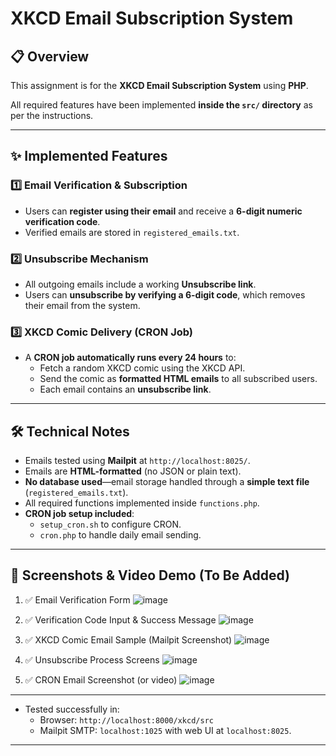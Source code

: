 # XKCD Email Subscription System

## 📋 Overview
This assignment is for the **XKCD Email Subscription System** using **PHP**.

All required features have been implemented **inside the `src/` directory** as per the instructions.

---

## ✨ Implemented Features

### 1️⃣ Email Verification & Subscription
- Users can **register using their email** and receive a **6-digit numeric verification code**.
- Verified emails are stored in `registered_emails.txt`.

### 2️⃣ Unsubscribe Mechanism
- All outgoing emails include a working **Unsubscribe link**.
- Users can **unsubscribe by verifying a 6-digit code**, which removes their email from the system.

### 3️⃣ XKCD Comic Delivery (CRON Job)
- A **CRON job automatically runs every 24 hours** to:
  - Fetch a random XKCD comic using the XKCD API.
  - Send the comic as **formatted HTML emails** to all subscribed users.
  - Each email contains an **unsubscribe link**.

---

## 🛠 Technical Notes

- Emails tested using **Mailpit** at `http://localhost:8025/`.
- Emails are **HTML-formatted** (no JSON or plain text).
- **No database used**—email storage handled through a **simple text file** (`registered_emails.txt`).
- All required functions implemented inside `functions.php`.
- **CRON job setup included**:
  - `setup_cron.sh` to configure CRON.
  - `cron.php` to handle daily email sending.

---

## 📸 Screenshots & Video Demo (To Be Added)

1. ✅ Email Verification Form
![image](https://github.com/user-attachments/assets/e582fe58-c00f-4a15-b02d-22290678efb4)

2. ✅ Verification Code Input & Success Message
![image](https://github.com/user-attachments/assets/e3613e96-b251-45a3-8a67-918cad18cef1)


3. ✅ XKCD Comic Email Sample (Mailpit Screenshot)
![image](https://github.com/user-attachments/assets/c18e0fed-e0a7-4e53-ac1a-77517be704a6)


4. ✅ Unsubscribe Process Screens
![image](https://github.com/user-attachments/assets/0f5b1b2a-7373-4891-ae57-e98cc8db035c)


5. ✅ CRON Email Screenshot (or video)
![image](https://github.com/user-attachments/assets/342d4194-08ab-4d52-aaf8-c0833e70f7f9)


---

- Tested successfully in:
  - Browser: `http://localhost:8000/xkcd/src`
  - Mailpit SMTP: `localhost:1025` with web UI at `localhost:8025`.

---
